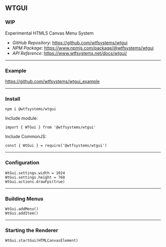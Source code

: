 ##  WTGUI

###  WIP

Experimental HTML5 Canvas Menu System

- *GitHub Repository*:  https://github.com/wtfsystems/wtgui
- *NPM Package*:  https://www.npmjs.com/package/@wtfsystems/wtgui
- *API Reference*:  https://www.wtfsystems.net/docs/wtgui/

-----

### Example
https://github.com/wtfsystems/wtgui_example

-----

###  Install

```
npm i @wtfsystems/wtgui
```

Include module:
```
import { WTGui } from '@wtfsystems/wtgui'
```

Include CommonJS:
```
const { WtGui } = require('@wtfsystems/wtgui')
```

-----

###  Configuration

```
WtGui.settings.width = 1024
WtGui.settings.height = 768
WtGui.actions.drawFps(true)
```

-----

###  Building Menus

```
WtGui.addMenu()
WtGui.addItem()
```

-----

###  Starting the Renderer

```
WtGui.startGui(HTMLCanvasElement)
```
